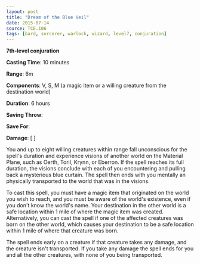 ```yaml
---
layout: post
title: "Dream of the Blue Veil"
date: 2015-07-14
source: TCE.106
tags: [bard, sorcerer, warlock, wizard, level7, conjuration]
---
```


**7th-level conjuration**

**Casting Time**: 10 minutes

**Range**: 6m

**Components**: V, S, M (a magic item or a willing creature from the destination world)

**Duration**: 6 hours

**Saving Throw**:

**Save For**:

**Damage**: [ ]

You and up to eight willing creatures within range fall unconscious for the spell's duration and experience visions of another world on the Material Plane, such as Oerth, Toril, Krynn, or Eberron. If the spell reaches its full duration, the visions conclude with each of you encountering and pulling back a mysterious blue curtain. The spell then ends with you mentally an physically transported to the world that was in the visions.

To cast this spell, you must have a magic item that originated on the world you wish to reach, and you must be aware of the world's existence, even if you don't know the world's name. Your destination in the other world is a safe location within 1 mile of where the magic item was created. Alternatively, you can cast the spell if one of the affected creatures was born on the other world, which causes your destination to be a safe location within 1 mile of where that creature was born.

The spell ends early on a creature if that creature takes any damage, and the creature isn't transported. If you take any damage the spell ends for you and all the other creatures, with none of you being transported.